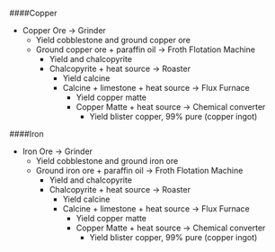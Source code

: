 ####Copper
  - Copper Ore -> Grinder
    - Yield cobblestone and ground copper ore
    - Ground copper ore + paraffin oil -> Froth Flotation Machine
      - Yield and chalcopyrite
      - Chalcopyrite + heat source -> Roaster
        - Yield calcine
        - Calcine + limestone + heat source -> Flux Furnace
          - Yield copper matte
          - Copper Matte + heat source -> Chemical converter
            - Yield blister copper, 99% pure (copper ingot)

####Iron
  - Iron Ore -> Grinder
    - Yield cobblestone and ground iron ore
    - Ground iron ore + paraffin oil -> Froth Flotation Machine
      - Yield and chalcopyrite
      - Chalcopyrite + heat source -> Roaster
        - Yield calcine
        - Calcine + limestone + heat source -> Flux Furnace
          - Yield copper matte
          - Copper Matte + heat source -> Chemical converter
            - Yield blister copper, 99% pure (copper ingot)
